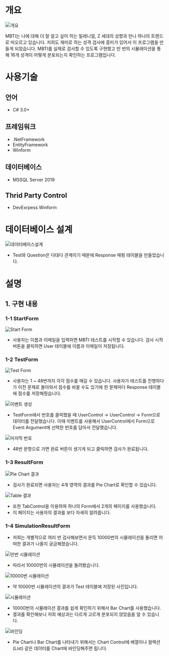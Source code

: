 # 개요

![개요](images/개요.png)

MBTI는 나에 대해 더 잘 알고 싶어 하는 밀레니얼, Z 세대의 성향과 만나 하나의 트렌드로 떠오르고 있습니다.
저희도 재미로 하는 성격 검사에 흥미가 있어서 이 프로그램을 만들게 되었습니다. MBTI를 실제로 검사할 수 있도록 구현했고 만 번의 시뮬레이션을 통해 16개 성격이 어떻게 분포되는지 확인하는 프로그램입니다.

# 사용기술
## 언어
* C# 3.0+

## 프레임워크
* .NetFramework
* EntityFramework
* Winform

## 데이터베이스
* MSSQL Server 2019

## Thrid Party Control
* DevExrpess Winform

# 데이터베이스 설계

![데이터베이스설계](images/데이터베이스설계.png)

* Test와 Question은 다대다 관계이기 때문에 Response 매핑 테이블을 만들었습니다.

# 설명

## 1. 구현 내용

### 1-1 StartForm

![Start Form](images/StartForm.png)

* 사용자는 이름과 이메일을 입력하면 MBTI 테스트를 시작할 수 있습니다.
검사 시작 버튼을 클릭하면 User 테이블에 이름과 이메일이 저장됩니다.

### 1-2 TestForm

![Test Form](images/TestForm.png)

* 사용자는 1 ~ 48번까지 각각 점수를 매길 수 있습니다.
사용자가 테스트를 진행하다가 이전 문제로 돌아와서 점수를 바꿀 수도 있기에 한 문제마다 Response 테이블에 점수를 저장해줬습니다.

![이벤트 생성](images/이벤트_생성.png)

* TestForm에서 번호를 클릭했을 때 UserControl -> UserControl -> Form으로 데이터를 전달했습니다. 
이때 이벤트를 사용해서 UserControl에서 Form으로 Event Argument에 선택한 번호를 담아서 전달했습니다.

![마지막 번호](images/마지막_번호.png)

* 48번 문항으로 가면 완료 버튼이 생기게 되고 클릭하면 검사가 완료됩니다.

### 1-3 ResultForm

![Pie Chart 결과](images/PieChart_결과.png)

* 검사가 완료되면 사용자는 4개 영역의 결과를 Pie Chart로 확인할 수 있습니다.

![Table 결과](images/Table_결과.png)

* 또한 TabControl을 이용하여 하나의 Form에서 2개의 페이지를 사용했습니다.
* 이 페이지는 사용자의 결과를 보다 자세히 알려줍니다.

### 1-4 SimulationResultForm

* 저희는 개별적으로 여러 번 검사해보면서 문득 10000번의 시뮬레이션을 돌리면 어떠한 결과가 나올지 궁금해졌습니다.

![만번 시뮬레이션](images/만번_시뮬레이션.png)

* 따라서 10000번의 시뮬레이션을 돌려봤습니다.

![10000번 시뮬레이션](images/10000번_시뮬레이션.png)

* 약 10000번 시뮬레이션의 결과가 Test 테이블에 저장된 사진입니다.

![시뮬레이션](images/시뮬레이션.png)

* 10000번의 시뮬레이션 결과를 쉽게 확인하기 위해서 Bar Chart를 사용했습니다.
* 결과를 확인해보니 저희 예상과는 다르게 고르게 분포되지 않았음을 알 수 있습니다.

![바인딩](images/바인딩.png)

* Pie Chart나 Bar Chart를 나타내기 위해서는 Chart Control에 배열이나 컬렉션(List) 같은 데이터를 Chart에 바인딩해주면 됩니다.






